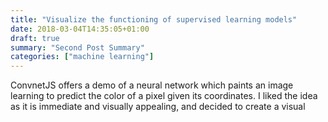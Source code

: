 ```yaml
---
title: "Visualize the functioning of supervised learning models"
date: 2018-03-04T14:35:05+01:00
draft: true
summary: "Second Post Summary"
categories: ["machine learning"]
---
```

<!-- Original Author: Jacopo Farina (jacopofarina.eu) -->
<!-- This post will be edited. It's my way to use a contextualized Lorem Ipsum... -->
<!-- All rights reserved to the respective author. -->


ConvnetJS offers a demo of a neural network which paints an image learning to predict the color of a pixel given its coordinates. I liked the idea as it is immediate and visually appealing, and decided to create a visual  
<!--more-->